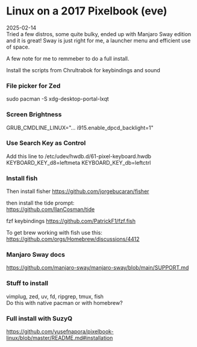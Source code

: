 # Linux on a 2017 Pixelbook (eve)
2025-02-14  
Tried a few distros, some quite bulky, ended up with Manjaro Sway edition and it is great! Sway is just right for me, a launcher menu and efficient use of space.

A few note for me to remmeber to do a full install.


Install the scripts from Chrultrabok for keybindings and sound

### File picker for Zed
sudo pacman -S xdg-desktop-portal-lxqt

### Screen Brightness
GRUB_CMDLINE_LINUX="... i915.enable_dpcd_backlight=1"

### Use Search Key as Control
Add this line to /etc/udev/hwdb.d/61-pixel-keyboard.hwdb  
KEYBOARD_KEY_d8=leftmeta
KEYBOARD_KEY_db=leftctrl

### Install fish
Then install fisher https://github.com/jorgebucaran/fisher

then install the tide prompt:  
https://github.com/IlanCosman/tide  

fzf keybindings 
https://github.com/PatrickF1/fzf.fish

To get brew working with fish use this:  
https://github.com/orgs/Homebrew/discussions/4412

### Manjaro Sway docs
https://github.com/manjaro-sway/manjaro-sway/blob/main/SUPPORT.md

### Stuff to install
vimplug, zed, uv, fd, ripgrep, tmux, fish  
Do this with native pacman or with homebrew?

### Full install with SuzyQ
https://github.com/yusefnapora/pixelbook-linux/blob/master/README.md#installation
